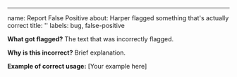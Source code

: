 ---
name: Report False Positive
about: Harper flagged something that's actually correct
title: ''
labels: bug, false-positive

**What got flagged?**
The text that was incorrectly flagged.

**Why is this incorrect?**
Brief explanation.

**Example of correct usage:**
[Your example here]